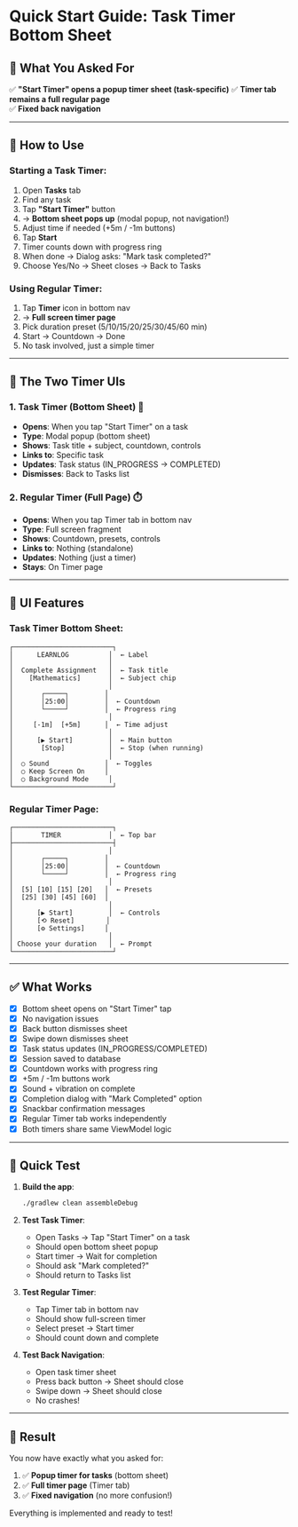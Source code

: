 # Quick Start Guide: Task Timer Bottom Sheet

## 🎯 What You Asked For

✅ **"Start Timer" opens a popup timer sheet (task-specific)**
✅ **Timer tab remains a full regular page**  
✅ **Fixed back navigation**

---

## 🚀 How to Use

### Starting a Task Timer:
1. Open **Tasks** tab
2. Find any task
3. Tap **"Start Timer"** button
4. → **Bottom sheet pops up** (modal popup, not navigation!)
5. Adjust time if needed (+5m / -1m buttons)
6. Tap **Start**
7. Timer counts down with progress ring
8. When done → Dialog asks: "Mark task completed?"
9. Choose Yes/No → Sheet closes → Back to Tasks

### Using Regular Timer:
1. Tap **Timer** icon in bottom nav
2. → **Full screen timer page**
3. Pick duration preset (5/10/15/20/25/30/45/60 min)
4. Start → Countdown → Done
5. No task involved, just a simple timer

---

## 📱 The Two Timer UIs

### 1. Task Timer (Bottom Sheet) 🎯
- **Opens**: When you tap "Start Timer" on a task
- **Type**: Modal popup (bottom sheet)
- **Shows**: Task title + subject, countdown, controls
- **Links to**: Specific task
- **Updates**: Task status (IN_PROGRESS → COMPLETED)
- **Dismisses**: Back to Tasks list

### 2. Regular Timer (Full Page) ⏱️
- **Opens**: When you tap Timer tab in bottom nav
- **Type**: Full screen fragment
- **Shows**: Countdown, presets, controls
- **Links to**: Nothing (standalone)
- **Updates**: Nothing (just a timer)
- **Stays**: On Timer page

---

## 🎨 UI Features

### Task Timer Bottom Sheet:
```
┌─────────────────────────┐
│      LEARNLOG          │  ← Label
│                        │
│  Complete Assignment   │  ← Task title
│    [Mathematics]       │  ← Subject chip
│                        │
│       ┌─────┐         │
│       │25:00│         │  ← Countdown
│       └─────┘         │  ← Progress ring
│                        │
│     [-1m]  [+5m]      │  ← Time adjust
│                        │
│      [▶ Start]         │  ← Main button
│       [Stop]           │  ← Stop (when running)
│                        │
│  ○ Sound              │  ← Toggles
│  ○ Keep Screen On     │
│  ○ Background Mode     │
└─────────────────────────┘
```

### Regular Timer Page:
```
┌─────────────────────────┐
│       TIMER            │  ← Top bar
├─────────────────────────┤
│                        │
│       ┌─────┐         │
│       │25:00│         │  ← Countdown
│       └─────┘         │  ← Progress ring
│                        │
│  [5] [10] [15] [20]   │  ← Presets
│  [25] [30] [45] [60]  │
│                        │
│      [▶ Start]         │  ← Controls
│      [⟲ Reset]        │
│      [⚙ Settings]     │
│                        │
│ Choose your duration   │  ← Prompt
└─────────────────────────┘
```

---

## ✅ What Works

- [x] Bottom sheet opens on "Start Timer" tap
- [x] No navigation issues
- [x] Back button dismisses sheet
- [x] Swipe down dismisses sheet
- [x] Task status updates (IN_PROGRESS/COMPLETED)
- [x] Session saved to database
- [x] Countdown works with progress ring
- [x] +5m / -1m buttons work
- [x] Sound + vibration on complete
- [x] Completion dialog with "Mark Completed" option
- [x] Snackbar confirmation messages
- [x] Regular Timer tab works independently
- [x] Both timers share same ViewModel logic

---

## 🧪 Quick Test

1. **Build the app**:
   ```bash
   ./gradlew clean assembleDebug
   ```

2. **Test Task Timer**:
   - Open Tasks → Tap "Start Timer" on a task
   - Should open bottom sheet popup
   - Start timer → Wait for completion
   - Should ask "Mark completed?"
   - Should return to Tasks list

3. **Test Regular Timer**:
   - Tap Timer tab in bottom nav
   - Should show full-screen timer
   - Select preset → Start timer
   - Should count down and complete

4. **Test Back Navigation**:
   - Open task timer sheet
   - Press back button → Sheet should close
   - Swipe down → Sheet should close
   - No crashes!

---

## 🎉 Result

You now have exactly what you asked for:
1. ✅ **Popup timer for tasks** (bottom sheet)
2. ✅ **Full timer page** (Timer tab)
3. ✅ **Fixed navigation** (no more confusion!)

Everything is implemented and ready to test!

